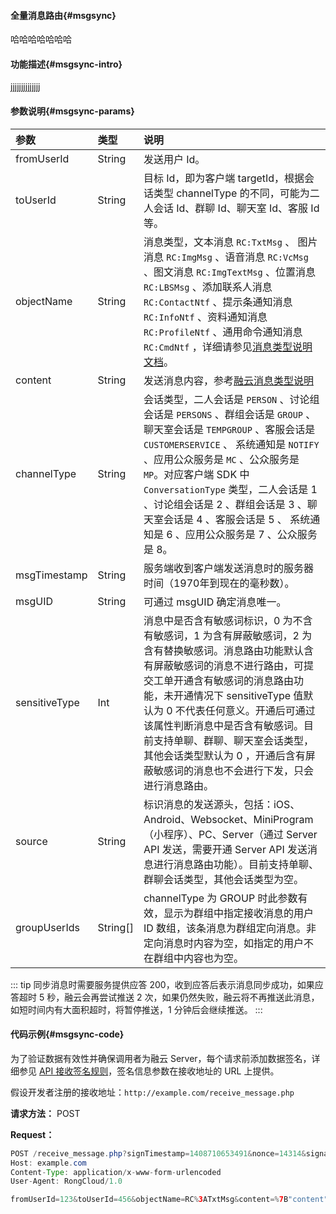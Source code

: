 #### 全量消息路由{#msgsync}

哈哈哈哈哈哈哈

#### 功能描述{#msgsync-intro}

jjjjjjjjjjjjjj

#### 参数说明{#msgsync-params}

|   参数    |          类型         |           说明           |
| :-------- | :------------------| :----------------------- |
| fromUserId | String | 发送用户 Id。|
| toUserId   | String | 目标 Id，即为客户端 targetId，根据会话类型 channelType 的不同，可能为二人会话 Id、群聊 Id、聊天室 Id、客服 Id 等。|
| objectName | String | 消息类型，文本消息 `RC:TxtMsg` 、 图片消息 `RC:ImgMsg` 、语音消息 `RC:VcMsg` 、图文消息 `RC:ImgTextMsg` 、位置消息 `RC:LBSMsg` 、添加联系人消息 `RC:ContactNtf` 、提示条通知消息 `RC:InfoNtf` 、资料通知消息 `RC:ProfileNtf` 、通用命令通知消息 `RC:CmdNtf` ，详细请参见[消息类型说明文档](#objectName)。|
| content    | String | 发送消息内容，参考[融云消息类型说明](#objectName)|
| channelType   | String    | 会话类型，二人会话是 `PERSON` 、讨论组会话是 `PERSONS` 、群组会话是 `GROUP` 、聊天室会话是 `TEMPGROUP` 、客服会话是 `CUSTOMERSERVICE` 、 系统通知是 `NOTIFY` 、应用公众服务是 `MC` 、公众服务是 `MP`。对应客户端 SDK 中 `ConversationType` 类型，二人会话是 1 、讨论组会话是 2 、群组会话是 3 、聊天室会话是 4 、客服会话是 5 、 系统通知是 6 、应用公众服务是 7 、公众服务是 8。|
| msgTimestamp  | String | 服务端收到客户端发送消息时的服务器时间（1970年到现在的毫秒数）。|
| msgUID  | String | 可通过 msgUID 确定消息唯一。|
| sensitiveType | Int | 消息中是否含有敏感词标识，0 为不含有敏感词，1 为含有屏蔽敏感词，2 为含有替换敏感词。消息路由功能默认含有屏蔽敏感词的消息不进行路由，可提交工单开通含有敏感词的消息路由功能，未开通情况下 sensitiveType 值默认为 0 不代表任何意义。开通后可通过该属性判断消息中是否含有敏感词。目前支持单聊、群聊、聊天室会话类型，其他会话类型默认为 0 ，开通后含有屏蔽敏感词的消息也不会进行下发，只会进行消息路由。|
| source  | String  | 标识消息的发送源头，包括：iOS、Android、Websocket、MiniProgram（小程序）、PC、Server（通过 Server API 发送，需要开通 Server API 发送消息进行消息路由功能）。目前支持单聊、群聊会话类型，其他会话类型为空。|
| groupUserIds | String[] | channelType 为 GROUP 时此参数有效，显示为群组中指定接收消息的用户 ID 数组，该条消息为群组定向消息。非定向消息时内容为空，如指定的用户不在群组中内容也为空。|

::: tip
同步消息时需要服务提供应答 200，收到应答后表示消息同步成功，如果应答超时 5 秒，融云会再尝试推送 2 次，如果仍然失败，融云将不再推送此消息，如短时间内有大面积超时，将暂停推送，1 分钟后会继续推送。
:::

#### 代码示例{#msgsync-code}

为了验证数据有效性并确保调用者为融云 Server，每个请求前添加数据签名，详细参见 [API 接收签名规则](./../../../private/setting/include/serverapi.html#receive-signature)，签名信息参数在接收地址的 URL 上提供。

假设开发者注册的接收地址：`http://example.com/receive_message.php`

**请求方法：** POST

**Request：**

```java
POST /receive_message.php?signTimestamp=1408710653491&nonce=14314&signature=45beb7cc7307889a8e711219a47b7cf6a5b000e8 HTTP/1.1
Host: example.com
Content-Type: application/x-www-form-urlencoded
User-Agent: RongCloud/1.0

fromUserId=123&toUserId=456&objectName=RC%3ATxtMsg&content=%7B"content"%3A"hello"%7D&channelType=PERSON&msgTimestamp=1408710653491&msgUID=596E-P5PG-4FS2-7OJK&groupUserIds=[543,567]
```

